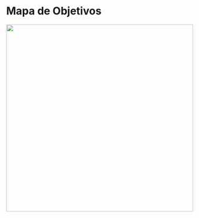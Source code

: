 # Mapa de Objetivos
<img src="https://github.com/user-attachments/assets/341f9f3c-4094-4899-85a8-e21671b14862" width="500">
